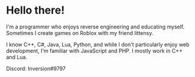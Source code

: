 <h1>Hello there!</h1>

I'm a programmer who enjoys reverse engineering and educating myself. Sometimes I create games on Roblox with my friend littensy.

I know C++, C#, Java, Lua, Python, and while I don't particularly enjoy web development, I'm familiar with JavaScript and PHP.
I mostly work in C++ and Lua.

Discord: Inversion#9797
